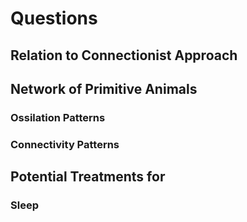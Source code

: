 # Questions
## Relation to Connectionist Approach

## Network of Primitive Animals
### Ossilation Patterns

### Connectivity Patterns

## Potential Treatments for
### Sleep
